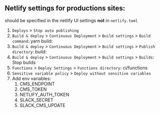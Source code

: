 ## Netlify settings for productions sites:

should be specified in the netlify UI settings **not** in `netlify.toml`


1. `Deploys` > `Stop auto publishing`
2. `Build & deploy` > `Continuous Deployment` > `Build settings` > `Build command`: yarn build:<conf-code>
3. `Build & deploy` > `Continuous Deployment` > `Build settings` > `Publish directory`: build:<conf-code>
4. `Build & deploy` > `Continuous Deployment` > `Build settings` > `Builds`: Stop builds
5. `Functions` > `Deploy Settings` > `Functions directory`: ci/functions
6. `Sensitive variable policy` > `Deploy without sensitive variables`
7. Add env variables:
   1. CMS_ENDPOINT
   2. CMS_TOKEN
   3. NETLIFY_AUTH_TOKEN
   4. SLACK_SECRET
   5. SLACK_CMS_UPDATE


